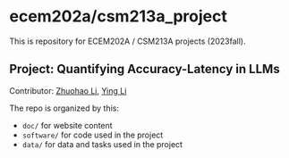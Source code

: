 # ecem202a/csm213a_project
This is repository for ECEM202A / CSM213A projects (2023fall).

## Project: Quantifying Accuracy-Latency in LLMs

Contributor: [Zhuohao Li](https://github.com/Zhuohao-Li), [Ying Li](https://github.com/Fr3ya)


The repo is organized by this:

* `doc/` for website content
* `software/` for code used in the project
* `data/` for data and tasks used in the project


